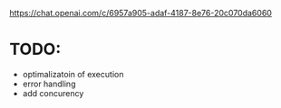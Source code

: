 https://chat.openai.com/c/6957a905-adaf-4187-8e76-20c070da6060

# TODO:
- optimalizatoin of execution
- error handling
- add concurency